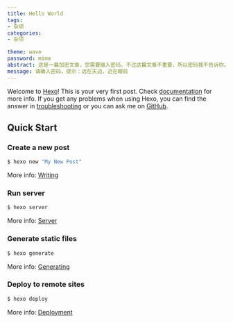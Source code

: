 ```yaml
---
title: Hello World
tags: 
- 杂项
categories:
- 杂项

theme: wave
password: mima
abstract: 这是一篇加密文章，您需要输入密码。不过这篇文章不重要，所以密码我不告诉你。不过你可以试着点进来解一解密。
message: 请输入密码，提示：远在天边，近在眼前
---
```

Welcome to [Hexo](https://hexo.io/)! This is your very first post. Check [documentation](https://hexo.io/docs/) for more info. If you get any problems when using Hexo, you can find the answer in [troubleshooting](https://hexo.io/docs/troubleshooting.html) or you can ask me on [GitHub](https://github.com/hexojs/hexo/issues).

## Quick Start

### Create a new post

``` bash
$ hexo new "My New Post"
```

More info: [Writing](https://hexo.io/docs/writing.html)

### Run server

``` bash
$ hexo server
```

More info: [Server](https://hexo.io/docs/server.html)

### Generate static files

``` bash
$ hexo generate
```

More info: [Generating](https://hexo.io/docs/generating.html)

### Deploy to remote sites

``` bash
$ hexo deploy
```

More info: [Deployment](https://hexo.io/docs/one-command-deployment.html)
